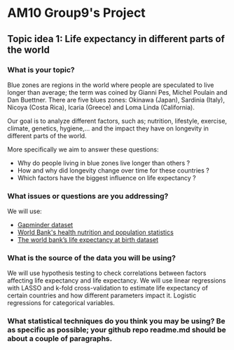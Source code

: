 # AM10 Group9's Project

## Topic idea 1: Life expectancy in different parts of the world 


### What is your topic? 

Blue zones are regions in the world where people are speculated to live longer than average; the term was coined by Gianni Pes, Michel Poulain and Dan Buettner. There are five blues zones: Okinawa (Japan), Sardinia (Italy), Nicoya (Costa Rica), Icaria (Greece) and Loma Linda (California). 


Our goal is to analyze different factors, such as; nutrition, lifestyle, exercise, climate, genetics, hygiene,... and the impact they have on longevity in different parts of the world. 


More specifically we aim to answer these questions: 

- Why do people living in blue zones live longer than others ? 
- How and why did longevity change over time for these countries ? 
- Which factors have the biggest influence on life expectancy ? 


### What issues or questions are you addressing? 
We will use: 
- [Gapminder dataset](https://www.gapminder.org/data/)
- [World Bank's health nutrition and population statistics](https://databank.worldbank.org/source/health-nutrition-and-population-statistics)
- [The world bank’s life expectancy at birth dataset](https://data.worldbank.org/indicator/SP.DYN.LE00.IN)


### What is the source of the data you will be using? 
We will use hypothesis testing to check correlations between factors affecting life expectancy and life expectancy. We will use linear regressions with LASSO and k-fold cross-validation to estimate life expectancy of certain countries and how different parameters impact it. Logistic regressions for categorical variables. 


### What statistical techniques do you think you may be using? Be as specific as possible; your github repo readme.md should be about a couple of paragraphs.


